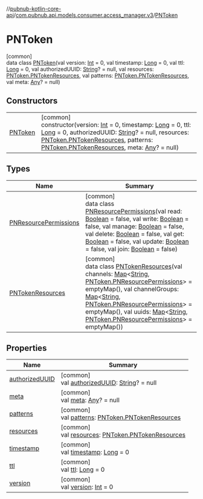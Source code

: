 //[pubnub-kotlin-core-api](../../../index.md)/[com.pubnub.api.models.consumer.access_manager.v3](../index.md)/[PNToken](index.md)

# PNToken

[common]\
data class [PNToken](index.md)(val version: [Int](https://kotlinlang.org/api/core/kotlin-stdlib/kotlin/-int/index.html) = 0, val timestamp: [Long](https://kotlinlang.org/api/core/kotlin-stdlib/kotlin/-long/index.html) = 0, val ttl: [Long](https://kotlinlang.org/api/core/kotlin-stdlib/kotlin/-long/index.html) = 0, val authorizedUUID: [String](https://kotlinlang.org/api/core/kotlin-stdlib/kotlin/-string/index.html)? = null, val resources: [PNToken.PNTokenResources](-p-n-token-resources/index.md), val patterns: [PNToken.PNTokenResources](-p-n-token-resources/index.md), val meta: [Any](https://kotlinlang.org/api/core/kotlin-stdlib/kotlin/-any/index.html)? = null)

## Constructors

| | |
|---|---|
| [PNToken](-p-n-token.md) | [common]<br>constructor(version: [Int](https://kotlinlang.org/api/core/kotlin-stdlib/kotlin/-int/index.html) = 0, timestamp: [Long](https://kotlinlang.org/api/core/kotlin-stdlib/kotlin/-long/index.html) = 0, ttl: [Long](https://kotlinlang.org/api/core/kotlin-stdlib/kotlin/-long/index.html) = 0, authorizedUUID: [String](https://kotlinlang.org/api/core/kotlin-stdlib/kotlin/-string/index.html)? = null, resources: [PNToken.PNTokenResources](-p-n-token-resources/index.md), patterns: [PNToken.PNTokenResources](-p-n-token-resources/index.md), meta: [Any](https://kotlinlang.org/api/core/kotlin-stdlib/kotlin/-any/index.html)? = null) |

## Types

| Name | Summary |
|---|---|
| [PNResourcePermissions](-p-n-resource-permissions/index.md) | [common]<br>data class [PNResourcePermissions](-p-n-resource-permissions/index.md)(val read: [Boolean](https://kotlinlang.org/api/core/kotlin-stdlib/kotlin/-boolean/index.html) = false, val write: [Boolean](https://kotlinlang.org/api/core/kotlin-stdlib/kotlin/-boolean/index.html) = false, val manage: [Boolean](https://kotlinlang.org/api/core/kotlin-stdlib/kotlin/-boolean/index.html) = false, val delete: [Boolean](https://kotlinlang.org/api/core/kotlin-stdlib/kotlin/-boolean/index.html) = false, val get: [Boolean](https://kotlinlang.org/api/core/kotlin-stdlib/kotlin/-boolean/index.html) = false, val update: [Boolean](https://kotlinlang.org/api/core/kotlin-stdlib/kotlin/-boolean/index.html) = false, val join: [Boolean](https://kotlinlang.org/api/core/kotlin-stdlib/kotlin/-boolean/index.html) = false) |
| [PNTokenResources](-p-n-token-resources/index.md) | [common]<br>data class [PNTokenResources](-p-n-token-resources/index.md)(val channels: [Map](https://kotlinlang.org/api/core/kotlin-stdlib/kotlin.collections/-map/index.html)&lt;[String](https://kotlinlang.org/api/core/kotlin-stdlib/kotlin/-string/index.html), [PNToken.PNResourcePermissions](-p-n-resource-permissions/index.md)&gt; = emptyMap(), val channelGroups: [Map](https://kotlinlang.org/api/core/kotlin-stdlib/kotlin.collections/-map/index.html)&lt;[String](https://kotlinlang.org/api/core/kotlin-stdlib/kotlin/-string/index.html), [PNToken.PNResourcePermissions](-p-n-resource-permissions/index.md)&gt; = emptyMap(), val uuids: [Map](https://kotlinlang.org/api/core/kotlin-stdlib/kotlin.collections/-map/index.html)&lt;[String](https://kotlinlang.org/api/core/kotlin-stdlib/kotlin/-string/index.html), [PNToken.PNResourcePermissions](-p-n-resource-permissions/index.md)&gt; = emptyMap()) |

## Properties

| Name | Summary |
|---|---|
| [authorizedUUID](authorized-u-u-i-d.md) | [common]<br>val [authorizedUUID](authorized-u-u-i-d.md): [String](https://kotlinlang.org/api/core/kotlin-stdlib/kotlin/-string/index.html)? = null |
| [meta](meta.md) | [common]<br>val [meta](meta.md): [Any](https://kotlinlang.org/api/core/kotlin-stdlib/kotlin/-any/index.html)? = null |
| [patterns](patterns.md) | [common]<br>val [patterns](patterns.md): [PNToken.PNTokenResources](-p-n-token-resources/index.md) |
| [resources](resources.md) | [common]<br>val [resources](resources.md): [PNToken.PNTokenResources](-p-n-token-resources/index.md) |
| [timestamp](timestamp.md) | [common]<br>val [timestamp](timestamp.md): [Long](https://kotlinlang.org/api/core/kotlin-stdlib/kotlin/-long/index.html) = 0 |
| [ttl](ttl.md) | [common]<br>val [ttl](ttl.md): [Long](https://kotlinlang.org/api/core/kotlin-stdlib/kotlin/-long/index.html) = 0 |
| [version](version.md) | [common]<br>val [version](version.md): [Int](https://kotlinlang.org/api/core/kotlin-stdlib/kotlin/-int/index.html) = 0 |

